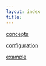 ```yaml
---
layout: index
title:
---
```


[concepts](./concetps)

[configuration](./configuration)

[example](https://github.com/hansanhha/hansanhha.github.io/tree/default/code/stack/observability/examples/grafana)